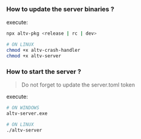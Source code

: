 ### How to update the server binaries ?
execute:
```bash
npx altv-pkg <release | rc | dev>

# ON LINUX
chmod +x altv-crash-handler
chmod +x altv-server
```

### How to start the server ?
> Do not forget to update the server.toml token

execute:
```bash
# ON WINDOWS
altv-server.exe

# ON LINUX
./altv-server
```
